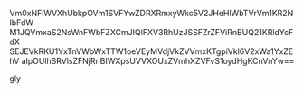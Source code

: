 Vm0xNFlWVXhUbkpOVm1SVFYwZDRXRmxyWkc5V2JHeHlWbTVrVm1KR2NIbFdW
M1JQVmxaS2NsWnFWbFZXCmJIQlFXV3RhUzJSSFZrZFViRnBUQ21KRldYcFdX
SEJEVkRKU1YxTnVWbWxTTW1oeVEyMVdjVkZVVmxKTgpiVkl6V2xWa1YxZEhV
alpOUlhSRVlsZFNjRnBIWXpsUVVXOUxZVmhXZVFvS1oydHgKCnVnYw==

gly